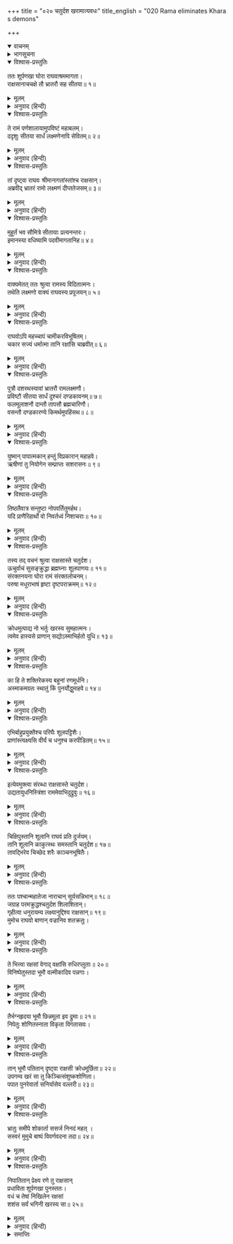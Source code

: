 +++
title = "०२० चतुर्दश खरामात्यवधः"
title_english = "020 Rama eliminates Khara s demons"

+++
<details open><summary>वाचनम्</summary>
<div caption="श्रीराम-हरिसीताराममूर्ति-घनपाठिभ्यां वचनम्" class="audioEmbed" src="https://archive.org/download/Ramayana-recitation-Sriram-harisItArAmamUrti-Ghanapaati-v2/Kanda_3/Kanda_3_ARK-020-Chaturdhasha_Rakshasa_Samharaha.mp3"></div>
</details>

<details><summary>भागसूचना</summary>

20. श्रीरामद्वारा खरके भेजे हुए चौदह राक्षसोंका वध
</details>

<details open><summary>विश्वास-प्रस्तुतिः</summary>

ततः शूर्पणखा घोरा राघवाश्रममागता।  
राक्षसानाचचक्षे तौ भ्रातरौ सह सीतया॥ १॥
</details>

<details><summary>मूलम्</summary>

ततः शूर्पणखा घोरा राघवाश्रममागता।  
राक्षसानाचचक्षे तौ भ्रातरौ सह सीतया॥ १॥
</details>

<details><summary>अनुवाद (हिन्दी)</summary>

तदनन्तर भयानक राक्षसी शूर्पणखा श्रीरामचन्द्रजीके आश्रमपर आयी। उसने सीतासहित उन दोनों भाइयोंका उन राक्षसोंको परिचय दिया॥ १॥
</details>

<details open><summary>विश्वास-प्रस्तुतिः</summary>

ते रामं पर्णशालायामुपविष्टं महाबलम्।  
ददृशुः सीतया सार्धं लक्ष्मणेनापि सेवितम्॥ २॥
</details>

<details><summary>मूलम्</summary>

ते रामं पर्णशालायामुपविष्टं महाबलम्।  
ददृशुः सीतया सार्धं लक्ष्मणेनापि सेवितम्॥ २॥
</details>

<details><summary>अनुवाद (हिन्दी)</summary>

राक्षसोंने देखा—महाबली श्रीराम सीताके साथ पर्णशालामें बैठे हैं और लक्ष्मण भी उनकी सेवामें उपस्थित हैं॥ २॥
</details>

<details open><summary>विश्वास-प्रस्तुतिः</summary>

तां दृष्ट्वा राघवः श्रीमानागतांस्तांश्च राक्षसान्।  
अब्रवीद् भ्रातरं रामो लक्ष्मणं दीप्ततेजसम्॥ ३॥
</details>

<details><summary>मूलम्</summary>

तां दृष्ट्वा राघवः श्रीमानागतांस्तांश्च राक्षसान्।  
अब्रवीद् भ्रातरं रामो लक्ष्मणं दीप्ततेजसम्॥ ३॥
</details>

<details><summary>अनुवाद (हिन्दी)</summary>

इधर श्रीमान् रघुनाथजीने भी शूर्पणखा तथा उसके साथ आये हुए उन राक्षसोंको भी देखा। देखकर वे उद्दीप्त तेजवाले अपने भाई लक्ष्मणसे इस प्रकार बोले—॥ ३॥
</details>

<details open><summary>विश्वास-प्रस्तुतिः</summary>

मुहूर्तं भव सौमित्रे सीतायाः प्रत्यनन्तरः।  
इमानस्या वधिष्यामि पदवीमागतानिह॥ ४॥
</details>

<details><summary>मूलम्</summary>

मुहूर्तं भव सौमित्रे सीतायाः प्रत्यनन्तरः।  
इमानस्या वधिष्यामि पदवीमागतानिह॥ ४॥
</details>

<details><summary>अनुवाद (हिन्दी)</summary>

‘सुमित्राकुमार! तुम थोड़ी देरतक सीताके पास खड़े हो जाओ। मैं इस राक्षसीके सहायक बनकर पीछे-पीछे आये हुए इन निशाचरोंका यहाँ अभी वध कर डालूँगा’॥ ४॥
</details>

<details open><summary>विश्वास-प्रस्तुतिः</summary>

वाक्यमेतत् ततः श्रुत्वा रामस्य विदितात्मनः।  
तथेति लक्ष्मणो वाक्यं राघवस्य प्रपूजयन्॥ ५॥
</details>

<details><summary>मूलम्</summary>

वाक्यमेतत् ततः श्रुत्वा रामस्य विदितात्मनः।  
तथेति लक्ष्मणो वाक्यं राघवस्य प्रपूजयन्॥ ५॥
</details>

<details><summary>अनुवाद (हिन्दी)</summary>

अपने स्वरूपको समझनेवाले श्रीरामचन्द्रजीकी यह बात सुनकर लक्ष्मणने इसकी भूरि-भूरि सराहना करते हुए ‘तथास्तु’ कहकर उनकी आज्ञा शिरोधार्य की॥ ५॥
</details>

<details open><summary>विश्वास-प्रस्तुतिः</summary>

राघवोऽपि महच्चापं चामीकरविभूषितम्।  
चकार सज्यं धर्मात्मा तानि रक्षांसि चाब्रवीत्॥ ६॥
</details>

<details><summary>मूलम्</summary>

राघवोऽपि महच्चापं चामीकरविभूषितम्।  
चकार सज्यं धर्मात्मा तानि रक्षांसि चाब्रवीत्॥ ६॥
</details>

<details><summary>अनुवाद (हिन्दी)</summary>

तब धर्मात्मा रघुनाथजीने अपने सुवर्णमण्डित विशाल धनुषपर प्रत्यञ्चा चढ़ायी और उन राक्षसोंसे कहा—॥
</details>

<details open><summary>विश्वास-प्रस्तुतिः</summary>

पुत्रौ दशरथस्यावां भ्रातरौ रामलक्ष्मणौ।  
प्रविष्टौ सीतया सार्धं दुश्चरं दण्डकावनम्॥ ७॥  
फलमूलाशनौ दान्तौ तापसौ ब्रह्मचारिणौ।  
वसन्तौ दण्डकारण्ये किमर्थमुपहिंसथ॥ ८॥
</details>

<details><summary>मूलम्</summary>

पुत्रौ दशरथस्यावां भ्रातरौ रामलक्ष्मणौ।  
प्रविष्टौ सीतया सार्धं दुश्चरं दण्डकावनम्॥ ७॥  
फलमूलाशनौ दान्तौ तापसौ ब्रह्मचारिणौ।  
वसन्तौ दण्डकारण्ये किमर्थमुपहिंसथ॥ ८॥
</details>

<details><summary>अनुवाद (हिन्दी)</summary>

‘हम दोनों भाई राजा दशरथके पुत्र राम और लक्ष्मण हैं तथा सीताके साथ इस दुर्गम दण्डकारण्यमें आकर फल-मूलका आहार करते हुए इन्द्रियसंयमपूर्वक तपस्यामें संलग्न हैं और ब्रह्मचर्यका पालन करते हैं। इस प्रकार दण्डकवनमें निवास करनेवाले हम दोनों भाइयोंकी तुम किसलिये हिंसा करना चाहते हो?॥ ७-८॥
</details>

<details open><summary>विश्वास-प्रस्तुतिः</summary>

युष्मान् पापात्मकान् हन्तुं विप्रकारान् महाहवे।  
ऋषीणां तु नियोगेन सम्प्राप्तः सशरासनः॥ ९॥
</details>

<details><summary>मूलम्</summary>

युष्मान् पापात्मकान् हन्तुं विप्रकारान् महाहवे।  
ऋषीणां तु नियोगेन सम्प्राप्तः सशरासनः॥ ९॥
</details>

<details><summary>अनुवाद (हिन्दी)</summary>

‘देखो, तुम सब-के-सब पापात्मा तथा ऋषियोंका अपराध करनेवाले हो। उन ऋषि-मुनियोंकी आज्ञासे ही मैं धनुष-बाण लेकर महासमरमें तुम्हारा वध करनेके लिये यहाँ आया हूँ॥ ९॥
</details>

<details open><summary>विश्वास-प्रस्तुतिः</summary>

तिष्ठतैवात्र सन्तुष्टा नोपवर्तितुमर्हथ।  
यदि प्राणैरिहार्थो वो निवर्तध्वं निशाचराः॥ १०॥
</details>

<details><summary>मूलम्</summary>

तिष्ठतैवात्र सन्तुष्टा नोपवर्तितुमर्हथ।  
यदि प्राणैरिहार्थो वो निवर्तध्वं निशाचराः॥ १०॥
</details>

<details><summary>अनुवाद (हिन्दी)</summary>

‘निशाचरो! यदि तुम्हें युद्धसे संतोष प्राप्त होता हो तो यहाँ खड़े ही रहो, भाग मत जाना और यदि तुम्हें प्राणोंका लोभ हो तो लौट जाओ (एक क्षणके लिये भी यहाँ न रुको)’॥ १०॥
</details>

<details open><summary>विश्वास-प्रस्तुतिः</summary>

तस्य तद् वचनं श्रुत्वा राक्षसास्ते चतुर्दश।  
ऊचुर्वाचं सुसङ्क्रुद्धा ब्रह्मघ्नाः शूलपाणयः॥ ११॥  
संरक्तनयना घोरा रामं संरक्तलोचनम्।  
परुषा मधुराभाषं हृष्टा दृष्टपराक्रमम्॥ १२॥
</details>

<details><summary>मूलम्</summary>

तस्य तद् वचनं श्रुत्वा राक्षसास्ते चतुर्दश।  
ऊचुर्वाचं सुसङ्क्रुद्धा ब्रह्मघ्नाः शूलपाणयः॥ ११॥  
संरक्तनयना घोरा रामं संरक्तलोचनम्।  
परुषा मधुराभाषं हृष्टा दृष्टपराक्रमम्॥ १२॥
</details>

<details><summary>अनुवाद (हिन्दी)</summary>

श्रीरामकी यह बात सुनकर वे चौदहों राक्षस अत्यन्त कुपित हो उठे। ब्राह्मणोंकी हत्या करनेवाले वे घोर निशाचर हाथोंमें शूल लिये क्रोधसे लाल आँखें करके कठोर वाणीमें हर्ष और उत्साहके साथ स्वभावतः लाल नेत्रोंवाले मधुरभाषी श्रीरामसे, जिनका पराक्रम वे देख चुके थे, यों बोले—॥ ११-१२॥
</details>

<details open><summary>विश्वास-प्रस्तुतिः</summary>

क्रोधमुत्पाद्य नो भर्तुः खरस्य सुमहात्मनः।  
त्वमेव हास्यसे प्राणान् सद्योऽस्माभिर्हतो युधि॥ १३॥
</details>

<details><summary>मूलम्</summary>

क्रोधमुत्पाद्य नो भर्तुः खरस्य सुमहात्मनः।  
त्वमेव हास्यसे प्राणान् सद्योऽस्माभिर्हतो युधि॥ १३॥
</details>

<details><summary>अनुवाद (हिन्दी)</summary>

‘अरे! तूने हमारे स्वामी महाकाय खरको क्रोध दिलाया है; अतः हमलोगोंके हाथसे युद्धमें मारा जाकर तू स्वयं ही तत्काल अपने प्राणोंसे हाथ धो बैठेगा॥ १३॥
</details>

<details open><summary>विश्वास-प्रस्तुतिः</summary>

का हि ते शक्तिरेकस्य बहूनां रणमूर्धनि।  
अस्माकमग्रतः स्थातुं किं पुनर्योद्धुमाहवे॥ १४॥
</details>

<details><summary>मूलम्</summary>

का हि ते शक्तिरेकस्य बहूनां रणमूर्धनि।  
अस्माकमग्रतः स्थातुं किं पुनर्योद्धुमाहवे॥ १४॥
</details>

<details><summary>अनुवाद (हिन्दी)</summary>

‘हम बहुत-से हैं और तू अकेला, तेरी क्या शक्ति है कि तू हमारे सामने रणभूमिमें खड़ा भी रह सके, फिर युद्ध करना तो दूरकी बात है॥ १४॥
</details>

<details open><summary>विश्वास-प्रस्तुतिः</summary>

एभिर्बाहुप्रयुक्तैश्च परिघैः शूलपट्टिशैः।  
प्राणांस्त्यक्ष्यसि वीर्यं च धनुश्च करपीडितम्॥ १५॥
</details>

<details><summary>मूलम्</summary>

एभिर्बाहुप्रयुक्तैश्च परिघैः शूलपट्टिशैः।  
प्राणांस्त्यक्ष्यसि वीर्यं च धनुश्च करपीडितम्॥ १५॥
</details>

<details><summary>अनुवाद (हिन्दी)</summary>

‘हमारी भुजाओंद्वारा छोड़े गये इन परिघों, शूलों और पट्टिशोंकी मार खाकर तू अपने हाथमें दबाये हुए इस धनुषको, बल-पराक्रमके अभिमानको तथा अपने प्राणोंको भी एक साथ ही त्याग देगा’॥ १५॥
</details>

<details open><summary>विश्वास-प्रस्तुतिः</summary>

इत्येवमुक्त्वा संरब्धा राक्षसास्ते चतुर्दश।  
उद्यतायुधनिस्त्रिंशा राममेवाभिदुद्रुवुः॥ १६॥
</details>

<details><summary>मूलम्</summary>

इत्येवमुक्त्वा संरब्धा राक्षसास्ते चतुर्दश।  
उद्यतायुधनिस्त्रिंशा राममेवाभिदुद्रुवुः॥ १६॥
</details>

<details><summary>अनुवाद (हिन्दी)</summary>

ऐसा कहकर क्रोधमें भरे हुए वे चौदहों राक्षस तरह-तरहके आयुध और तलवारें लिये श्रीरामपर ही टूट पड़े॥ १६॥
</details>

<details open><summary>विश्वास-प्रस्तुतिः</summary>

चिक्षिपुस्तानि शूलानि राघवं प्रति दुर्जयम्।  
तानि शूलानि काकुत्स्थः समस्तानि चतुर्दश॥ १७॥  
तावद्भिरेव चिच्छेद शरैः काञ्चनभूषितैः।
</details>

<details><summary>मूलम्</summary>

चिक्षिपुस्तानि शूलानि राघवं प्रति दुर्जयम्।  
तानि शूलानि काकुत्स्थः समस्तानि चतुर्दश॥ १७॥  
तावद्भिरेव चिच्छेद शरैः काञ्चनभूषितैः।
</details>

<details><summary>अनुवाद (हिन्दी)</summary>

उन राक्षसोंने दुर्जय वीर श्रीराघवेन्द्रपर वे शूल चलाये, परंतु ककुत्स्थकुलभूषण श्रीरामचन्द्रजीने उन समस्त चौदहों शूलोंको उतने ही सुवर्णभूषित बाणोंद्वारा काट डाला॥ १७ १/२॥
</details>

<details open><summary>विश्वास-प्रस्तुतिः</summary>

ततः पश्चान्महातेजा नाराचान् सूर्यसन्निभान्॥ १८॥  
जग्राह परमक्रुद्धश्चतुर्दश शिलाशितान्।  
गृहीत्वा धनुरायम्य लक्ष्यानुद्दिश्य राक्षसान्॥ १९॥  
मुमोच राघवो बाणान् वज्रानिव शतक्रतुः।
</details>

<details><summary>मूलम्</summary>

ततः पश्चान्महातेजा नाराचान् सूर्यसन्निभान्॥ १८॥  
जग्राह परमक्रुद्धश्चतुर्दश शिलाशितान्।  
गृहीत्वा धनुरायम्य लक्ष्यानुद्दिश्य राक्षसान्॥ १९॥  
मुमोच राघवो बाणान् वज्रानिव शतक्रतुः।
</details>

<details><summary>अनुवाद (हिन्दी)</summary>

तत्पश्चात् महातेजस्वी रघुनाथजीने अत्यन्त कुपित हो शानपर चढ़ाकर तेज किये गये सूर्यतुल्य तेजस्वी चौदह नाराच हाथमें लिये। फिर धनुष लेकर उसपर उन बाणोंको रखा और कानतक खींचकर राक्षसोंको लक्ष्य करके छोड़ दिया। मानो इन्द्रने वज्रोंका प्रहार किया हो॥ १८-१९ १/२॥
</details>

<details open><summary>विश्वास-प्रस्तुतिः</summary>

ते भित्त्वा रक्षसां वेगाद् वक्षांसि रुधिरप्लुताः॥ २०॥  
विनिष्पेतुस्तदा भूमौ वल्मीकादिव पन्नगाः।
</details>

<details><summary>मूलम्</summary>

ते भित्त्वा रक्षसां वेगाद् वक्षांसि रुधिरप्लुताः॥ २०॥  
विनिष्पेतुस्तदा भूमौ वल्मीकादिव पन्नगाः।
</details>

<details><summary>अनुवाद (हिन्दी)</summary>

वे बाण बड़े वेगसे उन राक्षसोंकी छाती छेदकर रुधिरमें डूबे हुए निकले और बाँबीसे बाहर आये हुए सर्पोंकी भाँति तत्काल पृथ्वीपर गिर पड़े॥ २० १/२॥
</details>

<details open><summary>विश्वास-प्रस्तुतिः</summary>

तैर्भग्नहृदया भूमौ छिन्नमूला इव द्रुमाः॥ २१॥  
निपेतुः शोणितस्नाता विकृता विगतासवः।
</details>

<details><summary>मूलम्</summary>

तैर्भग्नहृदया भूमौ छिन्नमूला इव द्रुमाः॥ २१॥  
निपेतुः शोणितस्नाता विकृता विगतासवः।
</details>

<details><summary>अनुवाद (हिन्दी)</summary>

उन नाराचोंसे हृदय विदीर्ण हो जानेके कारण वे राक्षस जड़से कटे हुए वृक्षोंकी भाँति धराशायी हो गये। वे सब-के-सब खूनसे नहा गये थे। उनके शरीर विकृत हो गये थे। उस अवस्थामें उनके प्राणपखेरू उड़ गये॥ २१ १/२॥
</details>

<details open><summary>विश्वास-प्रस्तुतिः</summary>

तान् भूमौ पतितान् दृष्ट्वा राक्षसी क्रोधमूर्छिता॥ २२॥  
उपगम्य खरं सा तु किञ्चित्संशुष्कशोणिता।  
पपात पुनरेवार्ता सनिर्यासेव वल्लरी॥ २३॥
</details>

<details><summary>मूलम्</summary>

तान् भूमौ पतितान् दृष्ट्वा राक्षसी क्रोधमूर्छिता॥ २२॥  
उपगम्य खरं सा तु किञ्चित्संशुष्कशोणिता।  
पपात पुनरेवार्ता सनिर्यासेव वल्लरी॥ २३॥
</details>

<details><summary>अनुवाद (हिन्दी)</summary>

उन सबको पृथ्वीपर पड़ा देख वह राक्षसी क्रोधसे मूर्च्छित हो गयी और खरके पास जाकर पुनः आर्तभावसे गिर पड़ी। उसके कटे हुए कानों और नाकोंका खून सूख गया था, इसलिये गोंदयुक्त लताके समान प्रतीत होती थी॥ २२-२३॥
</details>

<details open><summary>विश्वास-प्रस्तुतिः</summary>

भ्रातुः समीपे शोकार्ता ससर्ज निनदं महत् ।  
सस्वरं मुमुचे बाष्पं विवर्णवदना तदा॥ २४॥
</details>

<details><summary>मूलम्</summary>

भ्रातुः समीपे शोकार्ता ससर्ज निनदं महत् ।  
सस्वरं मुमुचे बाष्पं विवर्णवदना तदा॥ २४॥
</details>

<details><summary>अनुवाद (हिन्दी)</summary>

भाईके निकट शोकसे पीड़ित हुई शूर्पणखा बड़े जोरसे आर्तनाद करने और फूट-फूटकर रोने तथा आँसू बहाने लगी। उस समय उसके मुखकी कान्ति फीकी पड़ गयी थी॥ २४॥
</details>

<details open><summary>विश्वास-प्रस्तुतिः</summary>

निपातितान् प्रेक्ष्य रणे तु राक्षसान्  
प्रधाविता शूर्पणखा पुनस्ततः।  
वधं च तेषां निखिलेन रक्षसां  
शशंस सर्वं भगिनी खरस्य सा॥ २५॥
</details>

<details><summary>मूलम्</summary>

निपातितान् प्रेक्ष्य रणे तु राक्षसान्  
प्रधाविता शूर्पणखा पुनस्ततः।  
वधं च तेषां निखिलेन रक्षसां  
शशंस सर्वं भगिनी खरस्य सा॥ २५॥
</details>

<details><summary>अनुवाद (हिन्दी)</summary>

रणभूमिमें उन राक्षसोंको मारा गया देख खरकी बहिन शूर्पणखा पुनः वहाँसे भागी हुई आयी। उसने उन समस्त राक्षसोंके वधका सारा समाचार भाईसे कह सुनाया॥ २५॥
</details>

<details><summary>समाप्तिः</summary>

इत्यार्षे श्रीमद्रामायणे वाल्मीकीये आदिकाव्येऽरण्यकाण्डे विंशः सर्गः॥ २०॥  
इस प्रकार श्रीवाल्मीकिनिर्मित आर्षरामायण आदिकाव्यके अरण्यकाण्डमें बीसवाँ सर्ग पूरा हुआ॥ २०॥
</details>

